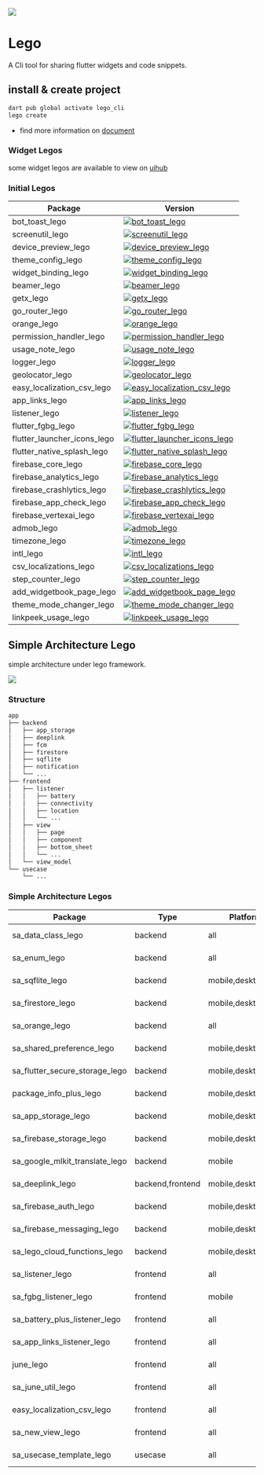 ![](https://raw.githubusercontent.com/melodysdreamj/juneflow/document/assets/readme.webp)

# Lego
A Cli tool for sharing flutter widgets and code snippets.

## install & create project
```bash
dart pub global activate lego_cli
lego create
```
- find more information on [document](https://doc.junestory.com/)

### Widget Legos
some widget legos are available to view on [uihub](https://www.youtube.com/@FreeFlutterUIHub/shorts)

### Initial Legos

| Package                    | Version                                                                                           |
|----------------------------|---------------------------------------------------------------------------------------------------|
| bot_toast_lego             | [![bot_toast_lego](https://img.shields.io/pub/v/bot_toast_lego.svg)](https://pub.dev/packages/bot_toast_lego)             |
| screenutil_lego            | [![screenutil_lego](https://img.shields.io/pub/v/screenutil_lego.svg)](https://pub.dev/packages/screenutil_lego)             |
| device_preview_lego        | [![device_preview_lego](https://img.shields.io/pub/v/device_preview_lego.svg)](https://pub.dev/packages/device_preview_lego)             |
| theme_config_lego          | [![theme_config_lego](https://img.shields.io/pub/v/theme_config_lego.svg)](https://pub.dev/packages/theme_config_lego)          |
| widget_binding_lego        | [![widget_binding_lego](https://img.shields.io/pub/v/widget_binding_lego.svg)](https://pub.dev/packages/widget_binding_lego)        |
| beamer_lego                | [![beamer_lego](https://img.shields.io/pub/v/beamer_lego.svg)](https://pub.dev/packages/beamer_lego)                |
| getx_lego                  | [![getx_lego](https://img.shields.io/pub/v/getx_lego.svg)](https://pub.dev/packages/getx_lego)                  |
| go_router_lego             | [![go_router_lego](https://img.shields.io/pub/v/go_router_lego.svg)](https://pub.dev/packages/go_router_lego)             |
| orange_lego                | [![orange_lego](https://img.shields.io/pub/v/orange_lego.svg)](https://pub.dev/packages/orange_lego)                |
| permission_handler_lego    | [![permission_handler_lego](https://img.shields.io/pub/v/permission_handler_lego.svg)](https://pub.dev/packages/permission_handler_lego)    |
| usage_note_lego            | [![usage_note_lego](https://img.shields.io/pub/v/usage_note_lego.svg)](https://pub.dev/packages/usage_note_lego)            |
| logger_lego                | [![logger_lego](https://img.shields.io/pub/v/logger_lego.svg)](https://pub.dev/packages/logger_lego)                |
| geolocator_lego            | [![geolocator_lego](https://img.shields.io/pub/v/geolocator_lego.svg)](https://pub.dev/packages/geolocator_lego)            |
| easy_localization_csv_lego | [![easy_localization_csv_lego](https://img.shields.io/pub/v/easy_localization_csv_lego.svg)](https://pub.dev/packages/easy_localization_csv_lego) |
| app_links_lego             | [![app_links_lego](https://img.shields.io/pub/v/app_links_lego.svg)](https://pub.dev/packages/app_links_lego)             |
| listener_lego              | [![listener_lego](https://img.shields.io/pub/v/listener_lego.svg)](https://pub.dev/packages/listener_lego)              |
| flutter_fgbg_lego          | [![flutter_fgbg_lego](https://img.shields.io/pub/v/flutter_fgbg_lego.svg)](https://pub.dev/packages/flutter_fgbg_lego)          |
| flutter_launcher_icons_lego | [![flutter_launcher_icons_lego](https://img.shields.io/pub/v/flutter_launcher_icons_lego.svg)](https://pub.dev/packages/flutter_launcher_icons_lego) |
| flutter_native_splash_lego | [![flutter_native_splash_lego](https://img.shields.io/pub/v/flutter_native_splash_lego.svg)](https://pub.dev/packages/flutter_native_splash_lego) |
| firebase_core_lego         | [![firebase_core_lego](https://img.shields.io/pub/v/firebase_core_lego.svg)](https://pub.dev/packages/firebase_core_lego)         |
| firebase_analytics_lego    | [![firebase_analytics_lego](https://img.shields.io/pub/v/firebase_analytics_lego.svg)](https://pub.dev/packages/firebase_analytics_lego)    |
| firebase_crashlytics_lego  | [![firebase_crashlytics_lego](https://img.shields.io/pub/v/firebase_crashlytics_lego.svg)](https://pub.dev/packages/firebase_crashlytics_lego)  |
| firebase_app_check_lego    | [![firebase_app_check_lego](https://img.shields.io/pub/v/firebase_app_check_lego.svg)](https://pub.dev/packages/firebase_app_check_lego)    |
| firebase_vertexai_lego     | [![firebase_vertexai_lego](https://img.shields.io/pub/v/firebase_vertexai_lego.svg)](https://pub.dev/packages/firebase_vertexai_lego)     |
| admob_lego                 | [![admob_lego](https://img.shields.io/pub/v/admob_lego.svg)](https://pub.dev/packages/admob_lego)                 |
| timezone_lego             | [![timezone_lego](https://img.shields.io/pub/v/timezone_lego.svg)](https://pub.dev/packages/timezone_lego)              |
| intl_lego                  | [![intl_lego](https://img.shields.io/pub/v/intl_lego.svg)](https://pub.dev/packages/intl_lego)                  |
| csv_localizations_lego     | [![csv_localizations_lego](https://img.shields.io/pub/v/csv_localizations_lego.svg)](https://pub.dev/packages/csv_localizations_lego)     |
| step_counter_lego          | [![step_counter_lego](https://img.shields.io/pub/v/step_counter_lego.svg)](https://pub.dev/packages/step_counter_lego)          |
| add_widgetbook_page_lego   | [![add_widgetbook_page_lego](https://img.shields.io/pub/v/add_widgetbook_page_lego.svg)](https://pub.dev/packages/add_widgetbook_page_lego)   |
| theme_mode_changer_lego    | [![theme_mode_changer_lego](https://img.shields.io/pub/v/theme_mode_changer_lego.svg)](https://pub.dev/packages/theme_mode_changer_lego)    |
| linkpeek_usage_lego        | [![linkpeek_usage_lego](https://img.shields.io/pub/v/linkpeek_usage_lego.svg)](https://pub.dev/packages/linkpeek_usage_lego)        |

## Simple Architecture Lego
simple architecture under lego framework.

![](https://github.com/user-attachments/assets/a278586a-6d8f-416a-b30a-83d166695fbf)

### Structure
```bash
app
├── backend
│   ├── app_storage
│   ├── deeplink
│   ├── fcm
│   ├── firestore
│   ├── sqflite
│   ├── notification
│   └── ...
├── frontend
│   ├── listener
│   │   ├── battery
│   │   ├── connectivity
│   │   ├── location
│   │   └── ...
│   ├── view
│   │   ├── page
│   │   ├── component
│   │   ├── bottom_sheet
│   │   └── ...
│   └── view_model
└── usecase
    └── ...
```

### Simple Architecture Legos

| Package                    | Type             | Platform          | Version                                                                                           |
|----------------------------|------------------|-------------------|---------------------------------------------------------------------------------------------------|
| sa_data_class_lego            | backend          | all               | [![pub package](https://img.shields.io/pub/v/sa_data_class_lego.svg)](https://pub.dartlang.org/packages/sa_data_class_lego) |
| sa_enum_lego                  | backend          | all               | [![pub package](https://img.shields.io/pub/v/sa_enum_lego.svg)](https://pub.dartlang.org/packages/sa_enum_lego) |
| sa_sqflite_lego               | backend          | mobile,desktop    | [![pub package](https://img.shields.io/pub/v/sa_sqflite_lego.svg)](https://pub.dartlang.org/packages/sa_sqflite_lego) |
| sa_firestore_lego             | backend          | mobile,desktop    | [![pub package](https://img.shields.io/pub/v/sa_firestore_lego.svg)](https://pub.dartlang.org/packages/sa_firestore_lego) |
| sa_orange_lego                | backend          | all               | [![pub package](https://img.shields.io/pub/v/sa_orange_lego.svg)](https://pub.dartlang.org/packages/sa_orange_lego) |
| sa_shared_preference_lego      | backend          | mobile,desktop,web | [![pub package](https://img.shields.io/pub/v/sa_shared_preference_lego.svg)](https://pub.dartlang.org/packages/sa_shared_preference_lego) |
| sa_flutter_secure_storage_lego | backend          | mobile,desktop,web | [![pub package](https://img.shields.io/pub/v/sa_flutter_secure_storage_lego.svg)](https://pub.dartlang.org/packages/sa_flutter_secure_storage_lego) |
| package_info_plus_lego        | backend          | mobile,desktop,web | [![pub package](https://img.shields.io/pub/v/package_info_plus_lego.svg)](https://pub.dartlang.org/packages/package_info_plus_lego) |
| sa_app_storage_lego   | backend          | mobile,desktop,web | [![pub package](https://img.shields.io/pub/v/sa_app_storage_lego.svg)](https://pub.dartlang.org/packages/sa_app_storage_lego) |
| sa_firebase_storage_lego | backend          | mobile,desktop,web | [![pub package](https://img.shields.io/pub/v/sa_firebase_storage_lego.svg)](https://pub.dartlang.org/packages/sa_firebase_storage_lego) |
| sa_google_mlkit_translate_lego | backend          | mobile | [![pub package](https://img.shields.io/pub/v/sa_google_mlkit_translate_lego.svg)](https://pub.dartlang.org/packages/sa_google_mlkit_translate_lego) |
| sa_deeplink_lego      | backend,frontend | mobile,desktop    | [![pub package](https://img.shields.io/pub/v/sa_deeplink_lego.svg)](https://pub.dartlang.org/packages/sa_deeplink_lego) |
| sa_firebase_auth_lego | backend          | mobile,desktop    | [![pub package](https://img.shields.io/pub/v/sa_firebase_auth_lego.svg)](https://pub.dartlang.org/packages/sa_firebase_auth_lego) |
| sa_firebase_messaging_lego | backend          | mobile,desktop    | [![pub package](https://img.shields.io/pub/v/sa_firebase_messaging_lego.svg)](https://pub.dartlang.org/packages/sa_firebase_messaging_lego) |
| sa_lego_cloud_functions_lego | backend          | mobile,desktop    | [![pub package](https://img.shields.io/pub/v/sa_lego_cloud_functions_lego.svg)](https://pub.dartlang.org/packages/sa_lego_cloud_functions_lego) |
| sa_listener_lego               | frontend  | all               | [![pub package](https://img.shields.io/pub/v/sa_listener_lego.svg)](https://pub.dartlang.org/packages/sa_listener_lego) |
| sa_fgbg_listener_lego          | frontend  | mobile            | [![pub package](https://img.shields.io/pub/v/sa_fgbg_listener_lego.svg)](https://pub.dartlang.org/packages/sa_fgbg_listener_lego) |
| sa_battery_plus_listener_lego  | frontend  | all            | [![pub package](https://img.shields.io/pub/v/sa_battery_plus_listener_lego.svg)](https://pub.dartlang.org/packages/sa_battery_plus_listener_lego) |
| sa_app_links_listener_lego     | frontend  | all            | [![pub package](https://img.shields.io/pub/v/sa_app_links_listener_lego.svg)](https://pub.dartlang.org/packages/sa_app_links_listener_lego) |
| june_lego | frontend  | all               | [![pub package](https://img.shields.io/pub/v/june_lego.svg)](https://pub.dartlang.org/packages/june_lego) |
| sa_june_util_lego | frontend  | all               | [![pub package](https://img.shields.io/pub/v/sa_june_util_lego.svg)](https://pub.dartlang.org/packages/sa_june_util_lego) |
| easy_localization_csv_lego | frontend  | all               | [![pub package](https://img.shields.io/pub/v/easy_localization_csv_lego.svg)](https://pub.dartlang.org/packages/easy_localization_csv_lego) |
| sa_new_view_lego | frontend  | all               | [![pub package](https://img.shields.io/pub/v/sa_new_view_lego.svg)](https://pub.dartlang.org/packages/sa_new_view_lego) |
| sa_usecase_template_lego | usecase  | all               | [![pub package](https://img.shields.io/pub/v/sa_usecase_template_lego.svg)](https://pub.dartlang.org/packages/sa_usecase_template_lego) |



















































